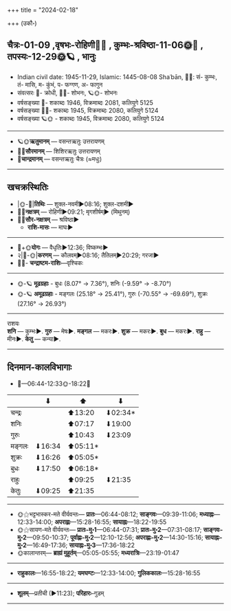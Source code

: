 +++
title = "2024-02-18"

+++
(उकौ॰)
## चैत्रः-01-09  ,वृषभः-रोहिणी🌛🌌  ,  कुम्भः-श्रविष्ठा-11-06🌞🌌  ,  तपस्यः-12-29🌞🪐  , भानुः
- Indian civil date: 1945-11-29, Islamic: 1445-08-08 Shaʿbān, 🌌🌞: सं- कुम्भः, तं- मासि, म- कुंभं, प- फग्गण, अ- फागुन
- संवत्सरः 🌛- क्रोधी, 🌌🌞- शोभनः, 🪐🌞- शोभनः
- वर्षसङ्ख्या 🌛- शकाब्दः 1946, विक्रमाब्दः 2081, कलियुगे 5125
- वर्षसङ्ख्या 🌌🌞- शकाब्दः 1945, विक्रमाब्दः 2080, कलियुगे 5124
- वर्षसङ्ख्या 🪐🌞 - शकाब्दः 1945, विक्रमाब्दः 2080, कलियुगे 5124
___________________
- 🪐🌞**ऋतुमानम्** — वसन्तऋतुः उत्तरायणम्
- 🌌🌞**सौरमानम्** — शिशिरऋतुः उत्तरायणम्
- 🌛**चान्द्रमानम्** — वसन्तऋतुः चैत्रः (≈मधुः)
___________________


## खचक्रस्थितिः
- |🌞-🌛|**तिथिः** — शुक्ल-नवमी►08:16; शुक्ल-दशमी►  
- 🌌🌛**नक्षत्रम्** — रोहिणी►09:21; मृगशीर्षम्► (मिथुनम्)  
- 🌌🌞**सौर-नक्षत्रम्** — श्रविष्ठा►  
  - **राशि-मासः** — माघः► 
___________________
- 🌛+🌞**योगः** — वैधृतिः►12:36; विष्कम्भः►  
- २|🌛-🌞|**करणम्** — कौलवम्►08:16; तैतिलम्►20:29; गरजा►  
- 🌌🌛- **चन्द्राष्टम-राशिः**—वृश्चिकः  
___________________
- 🌞-🪐 **मूढग्रहाः** - बुधः (8.07° → 7.36°), शनिः (-9.59° → -8.70°)
- 🌞-🪐 **अमूढग्रहाः** - मङ्गलः (25.18° → 25.41°), गुरुः (-70.55° → -69.69°), शुक्रः (27.16° → 26.93°)
___________________
राशयः  
**शनि** — कुम्भः►. **गुरु** — मेषः►. **मङ्गल** — मकरः►. **शुक्र** — मकरः►. **बुध** — मकरः►. **राहु** — मीनः►. **केतु** — कन्या►. 
___________________


## दिनमान-कालविभागाः
- 🌅—06:44-12:33🌞-18:22🌇  

|      |⬇     |⬆     |⬇     |
|------|-----|-----|------|
|चन्द्रः|     |⬆13:20 |⬇02:34*|
|शनिः   |     |⬆07:17 |⬇19:00 |
|गुरुः  |     |⬆10:43 |⬇23:09 |
|मङ्गलः |⬇16:34 |⬆05:11*|     |
|शुक्रः |⬇16:26 |⬆05:05*|     |
|बुधः   |⬇17:50 |⬆06:18*|     |
|राहुः  |     |⬆09:25 |⬇21:35 |
|केतुः  |⬇09:25 |⬆21:35 |     |
___________________
- 🌞⚝भट्टभास्कर-मते वीर्यवन्तः— **प्रातः**—06:44-08:12; **साङ्गवः**—09:39-11:06; **मध्याह्नः**—12:33-14:00; **अपराह्णः**—15:28-16:55; **सायाह्नः**—18:22-19:55  
- 🌞⚝सायण-मते वीर्यवन्तः— **प्रातः-मु॰1**—06:44-07:31; **प्रातः-मु॰2**—07:31-08:17; **साङ्गवः-मु॰2**—09:50-10:37; **पूर्वाह्णः-मु॰2**—12:10-12:56; **अपराह्णः-मु॰2**—14:30-15:16; **सायाह्नः-मु॰2**—16:49-17:36; **सायाह्नः-मु॰3**—17:36-18:22  
- 🌞कालान्तरम्— **ब्राह्मं मुहूर्तम्**—05:05-05:55; **मध्यरात्रिः**—23:19-01:47  
___________________
- **राहुकालः**—16:55-18:22; **यमघण्टः**—12:33-14:00; **गुलिककालः**—15:28-16:55  
___________________
- **शूलम्**—प्रतीची (►11:23); **परिहारः**–गुडम्  
___________________
